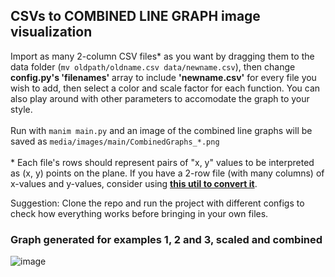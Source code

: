 ## CSVs to COMBINED LINE GRAPH image visualization

Import as many 2-column CSV files* as you want by dragging them to the data folder (````mv oldpath/oldname.csv data/newname.csv````), then change **config.py's 'filenames'** array to include **'newname.csv'** for every file you wish to add, then select a color and scale factor for each function. You can also play around with other parameters to accomodate the graph to your style. <br><br>
Run with ````manim main.py```` and an image of the combined line graphs will be saved as ````media/images/main/CombinedGraphs_*.png````
<br><br>
\* Each file's rows should represent pairs of "x, y" values to be interpreted as (x, y) points on the plane. If you have a 2-row file (with many columns) of x-values and y-values, consider using [**this util to convert it**](https://github.com/achaval-tomas/Manim-Projects/blob/main/utils/turnRowsToCSVColumns.py).

Suggestion: Clone the repo and run the project with different configs to check how everything works before bringing in your own files.

### Graph generated for examples 1, 2 and 3, scaled and combined
![image](https://github.com/achaval-tomas/Manim-Projects/assets/134091945/c60146f8-5187-49f4-8059-44686dab083d)
